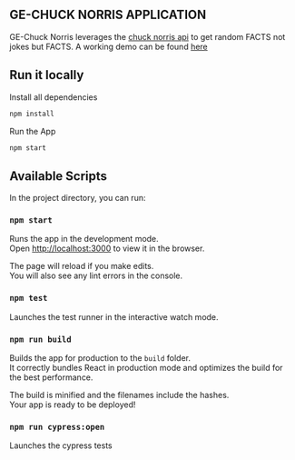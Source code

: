## GE-CHUCK NORRIS APPLICATION

GE-Chuck Norris leverages the [chuck norris api](https://api.chucknorris.io/) to get random FACTS not jokes but FACTS. A working demo can be found [here]()

## Run it locally

Install all dependencies

```bash
npm install
```

Run the App

```bash
npm start
```

## Available Scripts

In the project directory, you can run:

### `npm start`

Runs the app in the development mode.<br />
Open [http://localhost:3000](http://localhost:3000) to view it in the browser.

The page will reload if you make edits.<br />
You will also see any lint errors in the console.

### `npm test`

Launches the test runner in the interactive watch mode.<br />

### `npm run build`

Builds the app for production to the `build` folder.<br />
It correctly bundles React in production mode and optimizes the build for the best performance.

The build is minified and the filenames include the hashes.<br />
Your app is ready to be deployed!

### `npm run cypress:open`

Launches the cypress tests
